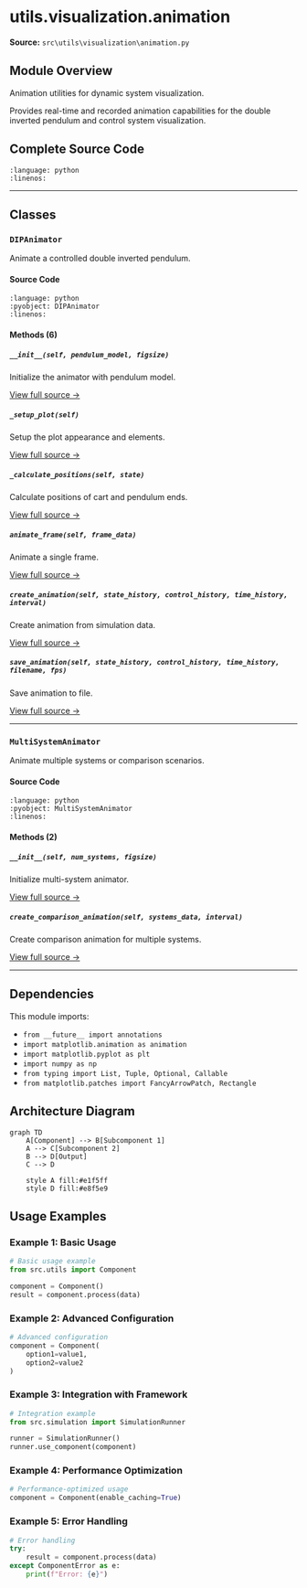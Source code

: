 # utils.visualization.animation

**Source:** `src\utils\visualization\animation.py`

## Module Overview

Animation utilities for dynamic system visualization.

Provides real-time and recorded animation capabilities for the double
inverted pendulum and control system visualization.

## Complete Source Code

```{literalinclude} ../../../src/utils/visualization/animation.py
:language: python
:linenos:
```

---

## Classes

### `DIPAnimator`

Animate a controlled double inverted pendulum.

#### Source Code

```{literalinclude} ../../../src/utils/visualization/animation.py
:language: python
:pyobject: DIPAnimator
:linenos:
```

#### Methods (6)

##### `__init__(self, pendulum_model, figsize)`

Initialize the animator with pendulum model.

[View full source →](#method-dipanimator-__init__)

##### `_setup_plot(self)`

Setup the plot appearance and elements.

[View full source →](#method-dipanimator-_setup_plot)

##### `_calculate_positions(self, state)`

Calculate positions of cart and pendulum ends.

[View full source →](#method-dipanimator-_calculate_positions)

##### `animate_frame(self, frame_data)`

Animate a single frame.

[View full source →](#method-dipanimator-animate_frame)

##### `create_animation(self, state_history, control_history, time_history, interval)`

Create animation from simulation data.

[View full source →](#method-dipanimator-create_animation)

##### `save_animation(self, state_history, control_history, time_history, filename, fps)`

Save animation to file.

[View full source →](#method-dipanimator-save_animation)

---

### `MultiSystemAnimator`

Animate multiple systems or comparison scenarios.

#### Source Code

```{literalinclude} ../../../src/utils/visualization/animation.py
:language: python
:pyobject: MultiSystemAnimator
:linenos:
```

#### Methods (2)

##### `__init__(self, num_systems, figsize)`

Initialize multi-system animator.

[View full source →](#method-multisystemanimator-__init__)

##### `create_comparison_animation(self, systems_data, interval)`

Create comparison animation for multiple systems.

[View full source →](#method-multisystemanimator-create_comparison_animation)

---

## Dependencies

This module imports:

- `from __future__ import annotations`
- `import matplotlib.animation as animation`
- `import matplotlib.pyplot as plt`
- `import numpy as np`
- `from typing import List, Tuple, Optional, Callable`
- `from matplotlib.patches import FancyArrowPatch, Rectangle`


## Architecture Diagram

```{mermaid}
graph TD
    A[Component] --> B[Subcomponent 1]
    A --> C[Subcomponent 2]
    B --> D[Output]
    C --> D

    style A fill:#e1f5ff
    style D fill:#e8f5e9
```


## Usage Examples

### Example 1: Basic Usage

```python
# Basic usage example
from src.utils import Component

component = Component()
result = component.process(data)
```

### Example 2: Advanced Configuration

```python
# Advanced configuration
component = Component(
    option1=value1,
    option2=value2
)
```

### Example 3: Integration with Framework

```python
# Integration example
from src.simulation import SimulationRunner

runner = SimulationRunner()
runner.use_component(component)
```

### Example 4: Performance Optimization

```python
# Performance-optimized usage
component = Component(enable_caching=True)
```

### Example 5: Error Handling

```python
# Error handling
try:
    result = component.process(data)
except ComponentError as e:
    print(f"Error: {e}")
```
